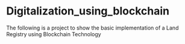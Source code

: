 # Digitalization_using_blockchain
The following is a project to show the basic implementation of a Land Registry using Blockchain Technology
